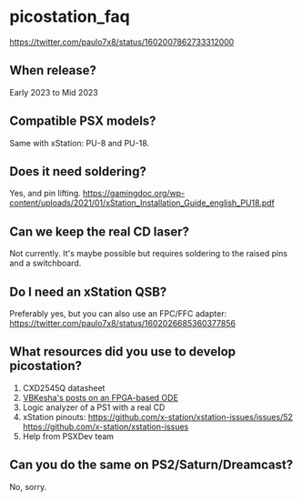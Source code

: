 # picostation_faq

https://twitter.com/paulo7x8/status/1602007862733312000

## When release?
Early 2023 to Mid 2023

## Compatible PSX models?
Same with xStation: PU-8 and PU-18.

## Does it need soldering?
Yes, and pin lifting. https://gamingdoc.org/wp-content/uploads/2021/01/xStation_Installation_Guide_english_PU18.pdf

## Can we keep the real CD laser?
Not currently. It's maybe possible but requires soldering to the raised pins and a switchboard.

## Do I need an xStation QSB?
Preferably yes, but you can also use an FPC/FFC adapter: https://twitter.com/paulo7x8/status/1602026685360377856

## What resources did you use to develop picostation?
1. CXD2545Q datasheet
2. [VBKesha's posts on an FPGA-based ODE](https://habr.com/en/post/666296/)
3. Logic analyzer of a PS1 with a real CD
4. xStation pinouts: https://github.com/x-station/xstation-issues/issues/52 https://github.com/x-station/xstation-issues
5. Help from PSXDev team

## Can you do the same on PS2/Saturn/Dreamcast?
No, sorry.
